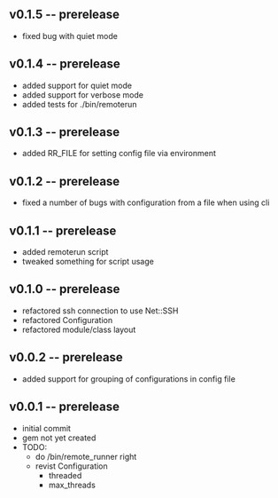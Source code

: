 ## v0.1.5 -- prerelease

* fixed bug with quiet mode

## v0.1.4 -- prerelease

* added support for quiet mode
* added support for verbose mode
* added tests for ./bin/remoterun

## v0.1.3 -- prerelease

* added RR_FILE for setting config file via environment

## v0.1.2 -- prerelease

* fixed a number of bugs with configuration from a file when using cli

## v0.1.1 -- prerelease

* added remoterun script
* tweaked something for script usage

## v0.1.0 -- prerelease

* refactored ssh connection to use Net::SSH
* refactored Configuration 
* refactored module/class layout

## v0.0.2 -- prerelease
* added support for grouping of configurations in config file


## v0.0.1 -- prerelease
* initial commit
* gem not yet created
* TODO:
  * do /bin/remote_runner right
  * revist Configuration
    * threaded
    * max_threads
